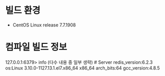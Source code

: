 # 빌드 환경

- CentOS Linux release 7.7.1908

# 컴파일 빌드 정보

127.0.0.1:6379> info (다수 내용 중 일부 생략)
     # Server
     redis_version:6.2.3
     os:Linux 3.10.0-1127.13.1.el7.x86_64 x86_64
     arch_bits:64
     gcc_version:4.8.5


